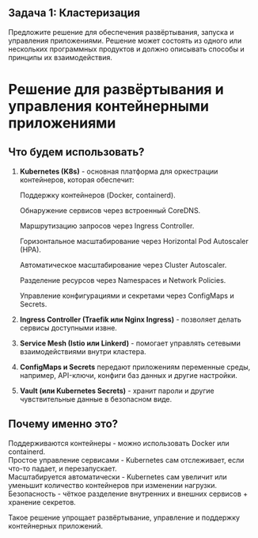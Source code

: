 ## Задача 1: Кластеризация

Предложите решение для обеспечения развёртывания, запуска и управления приложениями.
Решение может состоять из одного или нескольких программных продуктов и должно описывать способы и принципы их взаимодействия.

# Решение для развёртывания и управления контейнерными приложениями

## Что будем использовать?

1. **Kubernetes (K8s)** - основная платформа для оркестрации контейнеров, которая обеспечит:

    Поддержку контейнеров (Docker, containerd).

    Обнаружение сервисов через встроенный CoreDNS.

    Маршрутизацию запросов через Ingress Controller.

    Горизонтальное масштабирование через Horizontal Pod Autoscaler (HPA).

    Автоматическое масштабирование через Cluster Autoscaler.

    Разделение ресурсов через Namespaces и Network Policies.

    Управление конфигурациями и секретами через ConfigMaps и Secrets.

2. **Ingress Controller (Traefik или Nginx Ingress)** - позволяет делать сервисы доступными извне.
3. **Service Mesh (Istio или Linkerd)** - помогает управлять сетевыми взаимодействиями внутри кластера.
4. **ConfigMaps и Secrets** передают приложениям переменные среды, например, API-ключи, конфиги баз данных и другие настройки.
5. **Vault (или Kubernetes Secrets)** - хранит пароли и другие чувствительные данные в безопасном виде.

## Почему именно это?
Поддерживаются контейнеры - можно использовать Docker или containerd.  
Простое управление сервисами - Kubernetes сам отслеживает, если что-то падает, и перезапускает.  
Масштабируется автоматически - Kubernetes сам увеличит или уменьшит количество контейнеров при изменении нагрузки.  
Безопасность - чёткое разделение внутренних и внешних сервисов + хранение секретов.  

Такое решение упрощает развёртывание, управление и поддержку контейнерных приложений.
